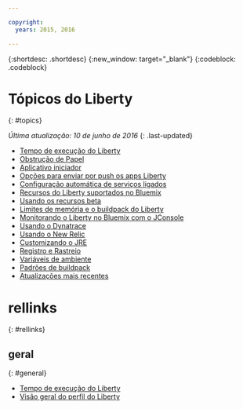 ```yaml
---

copyright:
  years: 2015, 2016

---
```


{:shortdesc: .shortdesc}
{:new_window: target="_blank"}
{:codeblock: .codeblock}

# Tópicos do Liberty
{: #topics}

*Última atualização: 10 de junho de 2016*
{: .last-updated}

* [Tempo de execução do Liberty](index.html)
* [Obstrução de Papel
](index.html#detection)
* [Aplicativo iniciador](index.html#starter_application)
* [Opções para enviar por push os apps Liberty](optionsForPushing.html)
* [Configuração automática de serviços ligados](autoConfig.html)
* [Recursos do Liberty suportados no Bluemix](libertyFeatures.html)
* [Usando os recursos beta](usingBetaFeatures.html)
* [Limites de memória e o buildpack do Liberty](memoryLimits.html)
* [Monitorando o Liberty no Bluemix com o JConsole](jconsole.html)
* [Usando o Dynatrace](dynatrace.html)
* [Usando o New Relic](newRelic.html)
* [Customizando o JRE](customizingJRE.html)
* [Registro e Rastreio](loggingAndTracing.html)
* [Variáveis de ambiente](environmentVariables.html)
* [Padrões de buildpack](buildpackDefaults.html)
* [Atualizações mais recentes](updates.html)

# rellinks
{: #rellinks}
## geral
{: #general}
* [Tempo de execução do Liberty](index.html)
* [Visão geral do perfil do Liberty](http://www-01.ibm.com/support/knowledgecenter/SSAW57_8.5.5/com.ibm.websphere.wlp.nd.doc/ae/cwlp_about.html)
